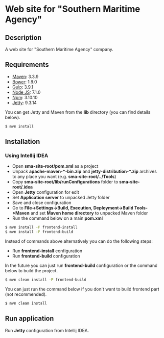 # Web site for "Southern Maritime Agency"

## Description

A web site for "Southern Maritime Agency" company.

## Requirements

  - [Maven](https://maven.apache.org/): 3.3.9
  - [Bower](https://bower.io/): 1.8.0
  - [Gulp](http://gulpjs.com/): 3.9.1
  - [Node JS](http://nodejs.ru/): 7.1.0
  - [Npm](https://www.npmjs.com/): 3.10.10
  - [Jetty](http://www.eclipse.org/jetty/): 9.3.14

You can get Jetty and Maven from the **lib** directory (you can find details below).
```sh
$ mvn install
```

## Installation

### Using Intellij IDEA
- Open **sma-site-root/pom.xml** as a project
- Unpack **apache-maven-\*-bin.zip** and **jetty-distribution-\*.zip** archives to any place you want (e.g. **sma-site-root/../Tools**)
- Copy **sma-site-root/lib/runConfigurations** folder to **sma-site-root/.idea**
- Open **Jetty** configuration for edit
- Set **Application server** to unpacked Jetty folder
- Save and close configuration
- Go to **File->Settings->Build, Execution, Deployment->Build Tools->Maven** and set **Maven home directory** to unpacked Maven folder
- Run the command below on a main **pom.xml**
```sh
$ mvn install -P frontend-install
$ mvn install -P frontend-build
```
Instead of commands above alternatively you can do the following steps:
- Run **frontend-install** configuration
- Run **frontend-build** configuration

In the future you can just run **frontend-build** configuration or the command below to build the project.
```sh
$ mvn clean install -P frontend-build
```
You can just run the command below if you don't want to build frontend part (not recommended).
```sh
$ mvn clean install
```

## Run application

Run **Jetty** configuration from Intellij IDEA.